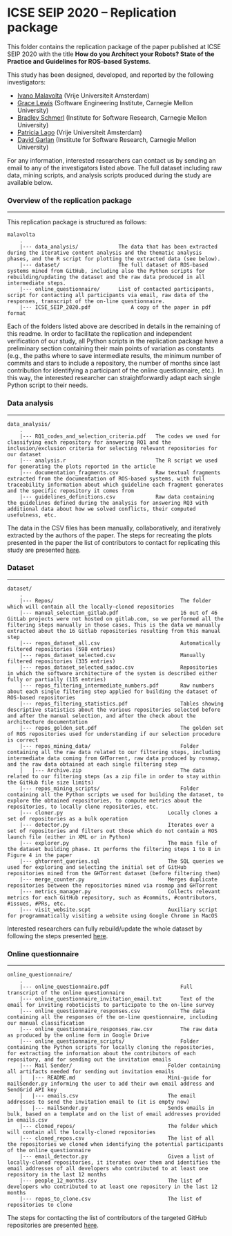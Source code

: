# ICSE SEIP 2020 – Replication package

This folder contains the replication package of the paper published at ICSE SEIP 2020 with the title **How do you Architect your Robots? State of the Practice and Guidelines for ROS-based Systems**.

This study has been designed, developed, and reported by the following investigators:

- [Ivano Malavolta](https://www.ivanomalavolta.com) (Vrije Universiteit Amsterdam)
- [Grace Lewis](https://resources.sei.cmu.edu/library/author.cfm?authorID=4347) (Software Engineering Institute, Carnegie Mellon University)
- [Bradley Schmerl](http://www.cs.cmu.edu/~schmerl/) (Institute for Software Research, Carnegie Mellon University)
- [Patricia Lago](https://www.cs.vu.nl/~patricia/Patricia_Lago/Home.html) (Vrije Universiteit Amsterdam)
- [David Garlan](https://www.cs.cmu.edu/~garlan/) (Institute for Software Research, Carnegie Mellon University)

For any information, interested researchers can contact us by sending an email to any of the investigators listed above.
The full dataset including raw data, mining scripts, and analysis scripts produced during the study are available below.

### Overview of the replication package
---
This replication package is structured as follows:

```
malavolta
    .
    |--- data_analysis/       		The data that has been extracted during the iterative content analysis and the thematic analysis phases, and the R script for plotting the extracted data (see below).
    |--- dataset/             		The full dataset of ROS-based systems mined from GitHub, including also the Python scripts for rebuilding/updating the dataset and the raw data produced in all intermediate steps.
    |--- online_questionnaire/   	List of contacted participants, script for contacting all participants via email, raw data of the responses, transcript of the on-line questionnaire.
    |--- ICSE_SEIP_2020.pdf             A copy of the paper in pdf format
```

Each of the folders listed above are described in details in the remaining of this readme.
In order to facilitate the replication and independent verification of our study, all Python scripts in the replication package have a preliminary section containing their main points of variation as constants (e.g., the paths where to save intermediate results, the minimum number of commits and stars to include a repository, the number of months since last contribution for identifying a participant of the online questionnaire, etc.). In this way, the interested researcher can straightforwardly adapt each single Python script to their needs. 

### Data analysis
---
```
data_analysis/
    .
    |--- RQ1_codes_and_selection_criteria.pdf   The codes we used for classifying each repository for answering RQ1 and the inclusion/exclusion criteria for selecting relevant repositories for our dataset    
    |--- analysis.r                             The R script we used for generating the plots reported in the article
    |--- documentation_fragments.csv            Raw textual fragments extracted from the documentation of ROS-based systems, with full traceability information about which guideline each fragment generates and the specific repository it comes from
    |--- guidelines_definitions.csv             Raw data containing the guidelines defined during the analysis for answering RQ3 with additional data about how we solved conflicts, their computed usefulness, etc.
```
The data in the CSV files has been manually, collaboratively, and iteratively extracted by the authors of the paper. The steps for recreating the plots presented in the paper the list of contributors to contact for replicating this study are presented [here](./INSTALL.md). 

### Dataset
---
```
dataset/
    .
    |--- Repos/                                         The folder which will contain all the locally-cloned repositories
    |--- manual_selection_gitlab.pdf                    16 out of 46 GitLab projects were not hosted on gitlab.com, so we performed all the filtering steps manually in those cases. This is the data we manually extracted about the 16 Gitlab repositories resulting from this manual step
    |--- repos_dataset_all.csv                          Automatically filtered repositories (598 entries)
    |--- repos_dataset_selected.csv                     Manually filtered repositories (335 entries)
    |--- repos_dataset_selected_sadoc.csv               Repositories in which the software architecture of the system is described either fully or partially (115 entries)
    |--- repos_filtering_intermediate_numbers.pdf       Raw numbers about each single filtering step applied for building the dataset of ROS-based repositories
    |--- repos_filtering_statistics.pdf                 Tables showing descriptive statistics about the various repositories selected before and after the manual selection, and after the check about the architecture documentation
    |--- repos_golden_set.pdf                           The golden set of ROS repositories used for understanding if our selection procedure is correct
    |--- repos_mining_data/                             Folder containing all the raw data related to our filtering steps, including intermediate data coming from GHTorrent, raw data produced by rosmap, and the raw data obtained at each single filtering step
    │   |--- Archive.zip                                The data related to our filtering steps (as a zip file in order to stay within the GitHub file size limits)
    |--- repos_mining_scripts/                          Folder containing all the Python scripts we used for building the dataset, to explore the obtained repositories, to compute metrics about the repositories, to locally clone repositories, etc.    
	|--- cloner.py                                  Locally clones a set of repositories as a bulk operation
	|--- detector.py                                Iterates over a set of repositories and filters out those which do not contain a ROS launch file (either in XML or in Python)
	|--- explorer.py                                The main file of the dataset building phase. It performs the filtering steps 1 to 8 in Figure 4 in the paper 
	|--- ghtorrent_queries.sql                      The SQL queries we used for exploring and selecting the initial set of GitHub repositories mined from the GHTorrent dataset (before filtering them)
	|--- merge_counter.py                           Merges duplicate repositories between the repositories mined via rosmap and GHTorrent 
	|--- metrics_manager.py                         Collects relevant metrics for each GitHub repository, such as #commits, #contributors, #issues, #PRs, etc. 
	|--- visit_website.scpt                         Auxiliary script for programmatically visiting a website using Google Chrome in MacOS
```

Interested researchers can fully rebuild/update the whole dataset by following the steps presented [here](./INSTALL.md).

### Online questionnaire
---
```
online_questionnaire/
    .
    |--- online_questionnaire.pdf                       Full transcript of the online questionnaire
    |--- online_questionnaire_invitation_email.txt      Text of the email for inviting roboticists to participate to the on-line survey
    |--- online_questionnaire_responses.csv             The data containing all the responses of the on-line questionnaire, including our manual classification
    |--- online_questionnaire_responses_raw.csv         The raw data as produced by the online form in Google Drive
    |--- online_questionnaire_scripts/                  Folder containing the Python scripts for locally cloning the repositories, for extracting the information about the contributors of each repository, and for sending out the invitation emails 
	|--- Mail Sender/                               Folder containing all artifacts needed for sending out invitation emails
	│   |--- README.md                              Mini-guide for mailSender.py informing the user to add their own email address and SendGrid API key
	│   |--- emails.csv                             The email addresses to send the invitation email to (it is empty now)
	│   |--- mailSender.py                          Sends emails in bulk, based on a template and on the list of email addresses provided in emails.csv
	|--- cloned_repos/                              The folder which will contain all the locally-cloned repositories
	|--- cloned_repos.csv                           The list of all the repositories we cloned when identifying the potential participants of the online questionnaire
	|--- email_detector.py                          Given a list of locally-cloned repositories, it iterates over them and identifies the email addresses of all developers who contributed to at least one repository in the last 12 months 
	|--- people_12_months.csv                       The list of developers who contributed to at least one repository in the last 12 months
	|--- repos_to_clone.csv                         The list of repositories to clone
```

The steps for contacting the list of contributors of the targeted GitHub repositories are presented [here](./INSTALL.md). 
